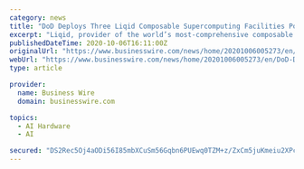 ```yaml
---
category: news
title: "DoD Deploys Three Liqid Composable Supercomputing Facilities Powered by NVIDIA A100 GPU Computing and NVIDIA Mellanox HDR 200Gb/s InfiniBand Smart Networking"
excerpt: "Liqid, provider of the world’s most-comprehensive composable disaggregated infrastructure (CDI) platform, announced today the company has been awarded"
publishedDateTime: 2020-10-06T16:11:00Z
originalUrl: "https://www.businesswire.com/news/home/20201006005273/en/DoD-Deploys-Three-Liqid-Composable-Supercomputing-Facilities-Powered-by-NVIDIA-A100-GPU-Computing-and-NVIDIA-Mellanox-HDR-200Gbs-InfiniBand-Smart-Networking"
webUrl: "https://www.businesswire.com/news/home/20201006005273/en/DoD-Deploys-Three-Liqid-Composable-Supercomputing-Facilities-Powered-by-NVIDIA-A100-GPU-Computing-and-NVIDIA-Mellanox-HDR-200Gbs-InfiniBand-Smart-Networking"
type: article

provider:
  name: Business Wire
  domain: businesswire.com

topics:
  - AI Hardware
  - AI

secured: "DS2Rec5Oj4aODi56I85mbXCuSm56Gqbn6PUEwq0TZM+z/ZxCm5juKmeiu2XPcl6a1h58O8MkVhh2Am2viImFwMlLjM7D1+30i/p05K1eEcbbSg7TiHfG3DRkmtzvoWECoCf5/m6YqWIgYE8n1xqtjeoKOCPvDfna8YByNR4eS3/wDBJl6hNLW0ULhW8ZTsoI8pmcMKlqEd12x3fIl3gglbO/9kwymakUS1A1LQX+92kRGhK6BGuVpe4MTtsJSk9ypKZLoxEaLo+YT/SuVkpCPRxtzLfprzi6eZzr/GKihUR5AUlIwCzY35eAFGqvkk0JFZXMv/HrqUWOvNoMOpiNrVAH7r7FLyfBp7CEeWnU5Yw=;/kaVjWTlK6WJLBqBDYJfDg=="
---
```


